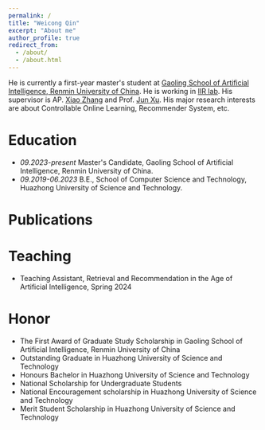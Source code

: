 ```yaml
---
permalink: /
title: "Weicong Qin"
excerpt: "About me"
author_profile: true
redirect_from: 
  - /about/
  - /about.html
---
```

He is currently a first-year master's student at [Gaoling School of Artificial Intelligence, Renmin University of China](http://ai.ruc.edu.cn/english/index.htm). He is working in [IIR lab](https://ruc-iir-lab.github.io/). His supervisor is AP. [Xiao Zhang](https://scholar.google.com/citations?user=5FZ6wbAAAAAJ&hl=zh-CN&oi=ao) and Prof. [Jun Xu](https://scholar.google.com/citations?user=su14mcEAAAAJ). His major research interests are about Controllable Online Learning, Recommender System, etc.

Education
=========

* *09.2023-present* Master's Candidate, Gaoling School of Artificial Intelligence, Renmin University of China.
* *09.2019-06.2023* B.E., School of Computer Science and Technology, Huazhong University of Science and Technology.

Publications
============

<!-- * HyperBandit: Contextual Bandit with Hypernewtork for Time-Varying User Preferences in Streaming Recommendation. (**CIKM 2023**) ***Chenglei Shen***, Xiao Zhang, Wei Wei, Jun Xu.
* Enhancing Bandit Algorithms with LLMs for Time-varying User Preferences in Streaming Recommendations.(**TOIS 2024 under review**) ***Chenglei Shen***, Xiao Zhang, Jun Xu. -->

Teaching
========
* Teaching Assistant, Retrieval and Recommendation in the Age of Artificial Intelligence, Spring 2024


Honor
=====

* The First Award of Graduate Study Scholarship in Gaoling School of Artificial Intelligence, Renmin University of China
* Outstanding Graduate in Huazhong University of Science and Technology
* Honours Bachelor in Huazhong University of Science and Technology
* National Scholarship for Undergraduate Students
* National Encouragement scholarship in Huazhong University of Science and Technology
* Merit Student Scholarship in Huazhong University of Science and Technology

